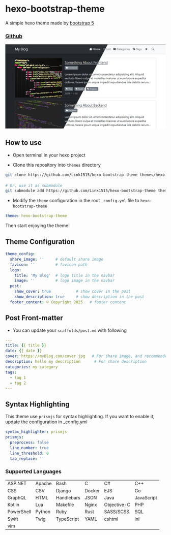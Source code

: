 # hexo-bootstrap-theme

A simple hexo theme made by [bootstrap 5](https://getbootstrap.com/)

### [Github](https://github.com/Link1515/hexo-bootstrap-theme)

[![cover](https://raw.githubusercontent.com/Link1515/hexo-bootstrap-theme/refs/heads/master/cover.jpg)](https://github.com/Link1515/hexo-bootstrap-theme)

## How to use

- Open terminal in your hexo project

- Clone this repository into `themes` directory

```bash
git clone https://github.com/Link1515/hexo-bootstrap-theme themes/hexo-bootstrap-theme

# Or, use it as submodule
git submodule add https://github.com/Link1515/hexo-bootstrap-theme themes/hexo-bootstrap-theme
```

- Modify the `theme` configuration in the root `_config.yml` file to `hexo-bootstrap-theme`

```yaml
theme: hexo-bootstrap-theme
```

Then start enjoying the theme!

## Theme Configuration

```yaml
theme_config:
  share_image: ''     # default share image
  favicon: ''         # favicon path
  logo:
    title: 'My Blog'  # logo title in the navbar
    image: ''         # logo image in the navbar
  post:
    show_cover: true           # show cover in the post
    show_description: true     # show description in the post
  footer_content: © Copyright 2025   # footer content
```

## Post Front-matter

- You can update your `scaffolds/post.md` with following

```yaml
---
title: {{ title }}
date: {{ date }}
cover: https://myBlog.com/cover.jpg   # For share image, and recommended to use a 1200 x 630 image
description: hello my description      # For share description
categories: my category
tags:
  - tag 1
  - tag 2
---
```

## Syntax Highlighting

This theme use `prismjs` for syntax highlighting. If you want to enable it, update the configuration in _config.yml

```yaml
syntax_highlighter: prismjs
prismjs:
  preprocess: false
  line_number: true
  line_threshold: 0
  tab_replace: ''
```

### Supported Languages

<table>
  <tr>
    <td>ASP.NET</td>
    <td>Apache</td>
    <td>Bash</td>
    <td>C</td>
    <td>C#</td>
    <td>C++</td>
  </tr>
  <tr>
    <td>CSS</td>
    <td>CSV</td>
    <td>Django</td>
    <td>Docker</td>
    <td>EJS</td>
    <td>Go</td>
  </tr>
  <tr>
    <td>GraphQL</td>
    <td>HTML</td>
    <td>Handlebars</td>
    <td>JSON</td>
    <td>Java</td>
    <td>JavaScript</td>
  </tr>
  <tr>
    <td>Kotlin</td>
    <td>Lua</td>
    <td>Makefile</td>
    <td>Nginx</td>
    <td>Objective-C</td>
    <td>PHP</td>
  </tr>
  <tr>
    <td>PowerShell</td>
    <td>Python</td>
    <td>Ruby</td>
    <td>Rust</td>
    <td>SASS/SCSS</td>
    <td>SQL</td>
  </tr>
  <tr>
    <td>Swift</td>
    <td>Twig</td>
    <td>TypeScript</td>
    <td>YAML</td>
    <td>cshtml</td>
    <td>ini</td>
  </tr>
  <tr>
    <td>vim</td>
  </tr>
</table>
